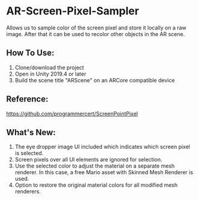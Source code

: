 # AR-Screen-Pixel-Sampler
Allows us to sample color of the screen pixel and store it locally on a raw image. After that it can be used to recolor other objects in the AR scene. 

## How To Use:
1. Clone/download the project
2. Open in Unity 2019.4 or later
3. Build the scene title "ARScene" on an ARCore compatible device 

## Reference:
https://github.com/programmercert/ScreenPointPixel

## What's New:
1. The eye dropper image UI included which indicates which screen pixel is selected.
2. Screen pixels over all UI elements are ignored for selection.
3. Use the selected color to adjust the material on a separate mesh renderer. In this case, a free Mario asset with Skinned Mesh Renderer is used. 
4. Option to restore the original material colors for all modified mesh renderers. 
